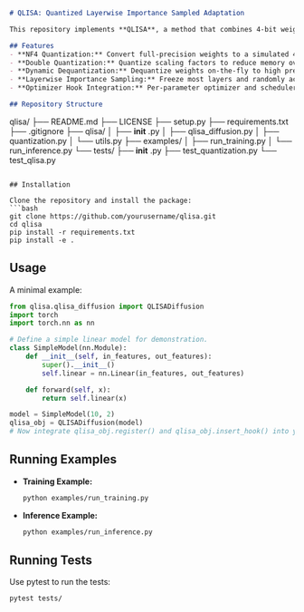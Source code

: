 ```markdown
# QLISA: Quantized Layerwise Importance Sampled Adaptation

This repository implements **QLISA**, a method that combines 4‑bit weight quantization (NF4 with double quantization) with layerwise importance sampling to efficiently fine‑tune large diffusion models.

## Features
- **NF4 Quantization:** Convert full‑precision weights to a simulated 4‑bit representation.
- **Double Quantization:** Quantize scaling factors to reduce memory overhead.
- **Dynamic Dequantization:** Dequantize weights on-the‑fly to high precision (BFloat16) during forward passes.
- **Layerwise Importance Sampling:** Freeze most layers and randomly activate a subset (with the first and last always active) to mimic LoRA’s behavior.
- **Optimizer Hook Integration:** Per‑parameter optimizer and scheduler hooks for efficient updates.

## Repository Structure
```

qlisa/
├── README.md
├── LICENSE
├── setup.py
├── requirements.txt
├── .gitignore
├── qlisa/
│   ├──  **init** .py
│   ├── qlisa_diffusion.py
│   ├── quantization.py
│   └── utils.py
├── examples/
│   ├── run_training.py
│   └── run_inference.py
└── tests/
├──  **init** .py
├── test_quantization.py
└── test_qlisa.py

```

## Installation

Clone the repository and install the package:
```bash
git clone https://github.com/yourusername/qlisa.git
cd qlisa
pip install -r requirements.txt
pip install -e .
```

## Usage

A minimal example:

```python
from qlisa.qlisa_diffusion import QLISADiffusion
import torch
import torch.nn as nn

# Define a simple linear model for demonstration.
class SimpleModel(nn.Module):
    def __init__(self, in_features, out_features):
        super().__init__()
        self.linear = nn.Linear(in_features, out_features)

    def forward(self, x):
        return self.linear(x)

model = SimpleModel(10, 2)
qlisa_obj = QLISADiffusion(model)
# Now integrate qlisa_obj.register() and qlisa_obj.insert_hook() into your training loop.
```

## Running Examples

* **Training Example:**
  ```bash
  python examples/run_training.py
  ```
* **Inference Example:**
  ```bash
  python examples/run_inference.py
  ```

## Running Tests

Use pytest to run the tests:

```bash
pytest tests/
```
